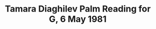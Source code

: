 ---
layout: manifest
title: Tamara Diaghilev Palm Reading for G, 6 May 1981
manifest_name: tamara-diaghilev-palm-reading-for-g-san-francisco-6-may-1981

---